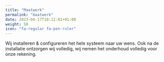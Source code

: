 ```yaml
---
title: "Maatwerk"
permalink: "maatwerk"
date: 2023-04-17T18:12:01+01:00
weight: 50
icon: "fa-regular fa-pen-ruler"
---
```


Wij installeren & configureren het hele systeem naar uw wens. Ook na de installatie ontzorgen wij volledig, wij nemen het onderhoud volledig voor onze rekening.